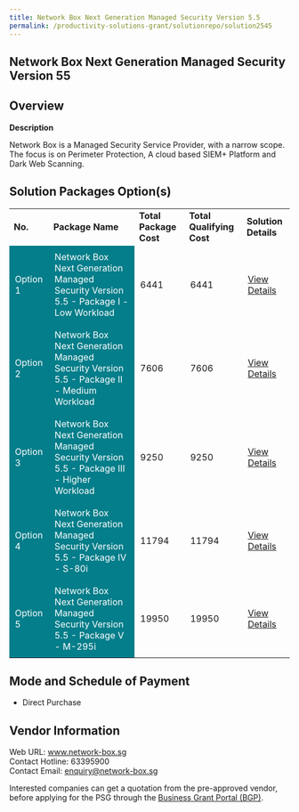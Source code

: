 ```yaml
---
title: Network Box Next Generation Managed Security Version 5.5
permalink: /productivity-solutions-grant/solutionrepo/solution2545
---
```


## Network Box Next Generation Managed Security Version 55

## Overview

**Description**

Network Box is a Managed Security Service Provider, with a narrow scope. The focus is on Perimeter Protection, A cloud based SIEM+ Platform and Dark Web Scanning.

## Solution Packages Option(s)

<table>
<tr>
<td><b>No.</b></td>
<td><b>Package Name</b></td>
<td><b>Total Package Cost</b></td>
<td><b>Total Qualifying Cost</b></td>
<td><b>Solution Details</b></td>
</tr>
<tr>
<td style='padding: 10px; background-color: #037E8A; color: #FFFFFF;'>Option 1</td>
<td style='padding: 10px; background-color: #037E8A; color: #FFFFFF;'>Network Box Next Generation Managed Security Version 5.5 - Package I - Low Workload</td>
<td style='padding: 10px;'>6441</td>
<td style='padding: 10px;'>6441</td>
<td style='padding: 10px;'><a href='https://www.gobusiness.gov.sg/images/psg/Network_Box_Next_Gen_Sec__20210132_Desensitised_Annex_3_Part_1.pdf' target='_blank'>View Details</a></td>
</tr>
<tr>
<td style='padding: 10px; background-color: #037E8A; color: #FFFFFF;'>Option 2</td>
<td style='padding: 10px; background-color: #037E8A; color: #FFFFFF;'>Network Box Next Generation Managed Security Version 5.5 - Package II - Medium Workload</td>
<td style='padding: 10px;'>7606</td>
<td style='padding: 10px;'>7606</td>
<td style='padding: 10px;'><a href='https://www.gobusiness.gov.sg/images/psg/Network_Box_Next_Gen_Sec__20210132_Desensitised_Annex_3_Part_2.pdf' target='_blank'>View Details</a></td>
</tr>
<tr>
<td style='padding: 10px; background-color: #037E8A; color: #FFFFFF;'>Option 3</td>
<td style='padding: 10px; background-color: #037E8A; color: #FFFFFF;'>Network Box Next Generation Managed Security Version 5.5 - Package III - Higher Workload</td>
<td style='padding: 10px;'>9250</td>
<td style='padding: 10px;'>9250</td>
<td style='padding: 10px;'><a href='https://www.gobusiness.gov.sg/images/psg/Network_Box_Next_Gen_Sec__20210132_Desensitised_Annex_3_Part_3.pdf' target='_blank'>View Details</a></td>
</tr>
<tr>
<td style='padding: 10px; background-color: #037E8A; color: #FFFFFF;'>Option 4</td>
<td style='padding: 10px; background-color: #037E8A; color: #FFFFFF;'>Network Box Next Generation Managed Security Version 5.5 - Package IV - S-80i</td>
<td style='padding: 10px;'>11794</td>
<td style='padding: 10px;'>11794</td>
<td style='padding: 10px;'><a href='https://www.gobusiness.gov.sg/images/psg/Network_Box_Next_Gen_Sec__20210132_Desensitised_Annex_3_Part_4.pdf' target='_blank'>View Details</a></td>
</tr>
<tr>
<td style='padding: 10px; background-color: #037E8A; color: #FFFFFF;'>Option 5</td>
<td style='padding: 10px; background-color: #037E8A; color: #FFFFFF;'>Network Box Next Generation Managed Security Version 5.5 - Package V - M-295i</td>
<td style='padding: 10px;'>19950</td>
<td style='padding: 10px;'>19950</td>
<td style='padding: 10px;'><a href='https://www.gobusiness.gov.sg/images/psg/Network_Box_Next_Gen_Sec__20210132_Desensitised_Annex_3_Part_5.pdf' target='_blank'>View Details</a></td>
</tr>
</table>

## Mode and Schedule of Payment

 - Direct Purchase

## Vendor Information

 Web URL: www.network-box.sg <br>Contact Hotline: 63395900 <br>Contact Email: enquiry@network-box.sg <br>

Interested companies can get a quotation from the pre-approved vendor, before applying for the PSG through the <a href='https://www.businessgrants.gov.sg/' target='_blank' rel='noopener'>Business Grant Portal (BGP)</a>.

<script src="/jquery/resize-tables.js"></script>
